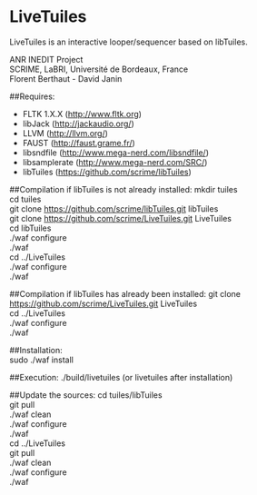 LiveTuiles
==========

LiveTuiles is an interactive looper/sequencer based on libTuiles.

ANR INEDIT Project  
SCRIME, LaBRI, Université de Bordeaux, France  
Florent Berthaut - David Janin  

##Requires: 
* FLTK 1.X.X (http://www.fltk.org)
* libJack (http://jackaudio.org/)
* LLVM (http://llvm.org/)
* FAUST (http://faust.grame.fr/)
* libsndfile (http://www.mega-nerd.com/libsndfile/)
* libsamplerate (http://www.mega-nerd.com/SRC/)
* libTuiles (https://github.com/scrime/libTuiles)

##Compilation if libTuiles is not already installed: 
mkdir tuiles  
cd tuiles  
git clone https://github.com/scrime/libTuiles.git libTuiles  
git clone https://github.com/scrime/LiveTuiles.git LiveTuiles  
cd libTuiles  
./waf configure  
./waf   
cd ../LiveTuiles  
./waf configure  
./waf  

##Compilation if libTuiles has already been installed: 
git clone https://github.com/scrime/LiveTuiles.git LiveTuiles  
cd ../LiveTuiles  
./waf configure  
./waf  

##Installation:  
sudo ./waf install  

##Execution: 
./build/livetuiles  (or livetuiles after installation)  

##Update the sources: 
cd tuiles/libTuiles  
git pull  
./waf clean  
./waf configure  
./waf  
cd ../LiveTuiles  
git pull  
./waf clean  
./waf configure  
./waf  


